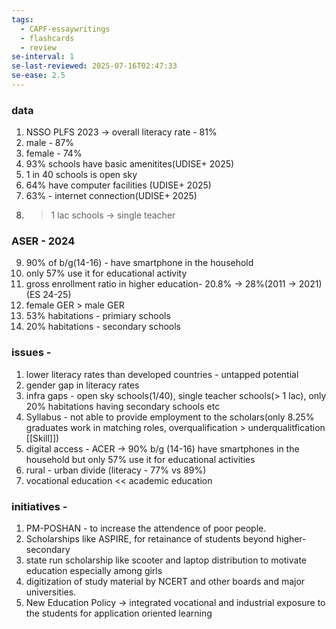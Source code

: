 ```yaml
---
tags:
  - CAPF-essaywritings
  - flashcards
  - review
se-interval: 1
se-last-reviewed: 2025-07-16T02:47:33
se-ease: 2.5
---
```

### data
1. NSSO PLFS 2023 -> overall literacy rate - 81%
2. male - 87%
3. female - 74%
4. 93% schools have basic amenitites(UDISE+ 2025)
5. 1 in 40 schools is open sky
6. 64% have computer facilities (UDISE+ 2025)
7. 63% - internet connection(UDISE+ 2025)
8. > 1 lac schools -> single teacher 

 ### ASER - 2024
9. 90% of b/g(14-16) - have smartphone in the household
10. only 57% use it for educational activity
11. gross enrollment ratio in higher education- 20.8% -> 28%(2011 -> 2021)(ES 24-25)
12. female GER > male GER
13. 53% habitations - primiary schools
14. 20% habitations - secondary schools
### issues - 
1. lower literacy rates than developed countries - untapped potential
2. gender gap in literacy rates
3. infra gaps - open sky schools(1/40), single teacher schools(> 1 lac), only 20% habitations having secondary schools etc
4. Syllabus - not able to provide employment to the scholars(only 8.25% graduates work in matching roles, overqualification > underqualitfication [[Skill]])
5. digital access - ACER -> 90% b/g (14-16) have smartphones in the household but only 57% use it for educational activities
6. rural - urban divide (literacy - 77% vs 89%)
7. vocational education << academic education
### initiatives - 
1. PM-POSHAN - to increase the attendence of poor people.
2. Scholarships like ASPIRE, for retainance of students beyond higher-secondary
3. state run scholarship like scooter and laptop distribution to motivate education especially among girls
4. digitization of study material by NCERT and other boards and major universities.
5. New Education Policy -> integrated vocational and industrial exposure to the students for application oriented learning


